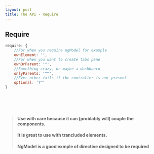 ```yaml
---
layout: post
title: The API - Require
---
```


## Require

```javascript
require: {
    //For when you require ngModel for example
    ownElement: '',
    //For when you want to create tabs pane
    ownOrParent: '^',
    //Something crazy, or maybe a dashboard
    onlyParents: '^^',
    //Ever other fails if the controller is not present
    optional: '?^'
}
```
<br><br><br>

> #### Use with care because it can (problably will) couple the components.
> #### It is great to use with trancluded elements.
> #### NgModel is a good exmple of directive designed to be required
